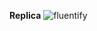 **Replica**
![fluentify](https://user-images.githubusercontent.com/56468051/79131966-bc47f980-7da9-11ea-9e1e-d578de75d3cb.png)

